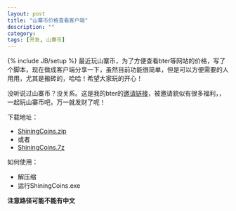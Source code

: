 ```yaml
---
layout: post
title: "山寨币价格查看客户端"
description: "" 
category: 
tags: [开发, 山寨币]
---
```

{% include JB/setup %}
最近玩山寨币，为了方便查看bter等网站的价格，写了个脚本，现在做成客户端分享一下，虽然目前功能很简单，但是可以方便需要的人用用，尤其是搬砖的，哈哈！希望大家玩的开心！

没听说过山寨币？没关系。这是我的bter的[邀请链接](https://bter.com/signup/80949)，被邀请貌似有很多福利，，一起玩山寨币吧，万一就发财了呢！


下载地址：

* [ShiningCoins.zip](http://pan.baidu.com/s/1hqgcPdq)
* 或者
* [ShiningCoins.7z](http://pan.baidu.com/s/1jGI82eM)

如何使用：
* 解压缩
* 运行ShiningCoins.exe

__注意路径可能不能有中文__
